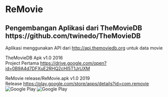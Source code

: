 # ReMovie
<h2>Pengembangan Aplikasi dari TheMovieDB https://github.com/twinedo/TheMovieDB</h2>

Aplikasi menggunakan API dari http://api.themoviedb.org untuk data movie

TheMovieDB Apk v1.0 2016<br>
Project Pertama https://drive.google.com/open?id=0B9A4d7DFXuE2RHQ2cHI5T1JrUXM

ReMovie release/ReMovie.apk v1.0 2019<br>
Release https://play.google.com/store/apps/details?id=com.removie
![Google Play](https://lh3.googleusercontent.com/VpP-tj2oGoaDb_bpZQ1x9AJwC3gimU5EEEvtuvTuZC9q5DOISvg5H2OG7XxHQNuN3_k=w1366-h663-rw)
![Google Play](https://lh3.googleusercontent.com/uxjfxoYTaSl18IMVhGAlsLm2KrsnfelprL-wAYPrEh0iku3OZffB12JHlQXx8vOg2wg=w1366-h663-rw)

